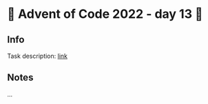 # 🎄 Advent of Code 2022 - day 13 🎄

## Info

Task description: [link](https://adventofcode.com/2022/day/13)

## Notes

...
